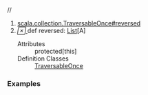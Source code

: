 //
<ol>
<li><a href="https://www.scala-lang.org/api/2.12.3/scala/collection/mutable/ArrayBuffer.html#reversed:List[A]">scala.collection.TraversableOnce#reversed</a></li>
<li name="scala.collection.TraversableOnce#reversed" visbl="prt" class="indented0 " data-isabs="false" fullcomment="yes" group="Ungrouped"> <a id="reversed:List[A]"></a> <span class="permalink"> <a href="../../../scala/collection/mutable/ArrayBuffer.html#reversed:List[A]" title="Permalink"> <i class="material-icons"></i> </a> </span> <span class="modifier_kind"> <span class="modifier"></span> <span class="kind">def</span> </span> <span class="symbol"> <span class="name">reversed</span><span class="result">: <a href="../../index.html#List[+A]=List[A]" class="extmbr" name="scala.List">List</a>[<span class="extype" name="scala.collection.mutable.ArrayBuffer.A">A</span>]</span> </span> 
 <div class="fullcomment">
  <dl class="attributes block"> 
   <dt>
    Attributes
   </dt>
   <dd>
    protected[this] 
   </dd>
   <dt>
    Definition Classes
   </dt>
   <dd>
    <a href="../TraversableOnce.html" class="extype" name="scala.collection.TraversableOnce">TraversableOnce</a>
   </dd>
  </dl>
 </div> </li>
        </ol>


### Examples



